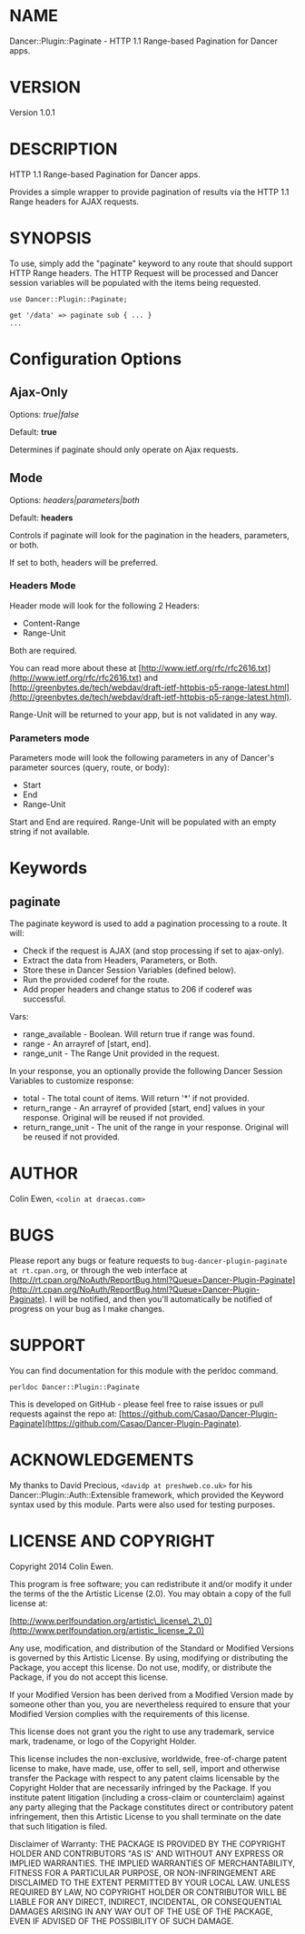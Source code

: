 # NAME

Dancer::Plugin::Paginate - HTTP 1.1 Range-based Pagination for Dancer apps.

# VERSION

Version 1.0.1

# DESCRIPTION

HTTP 1.1 Range-based Pagination for Dancer apps.

Provides a simple wrapper to provide pagination of results via the HTTP 1.1 Range headers for AJAX requests.

# SYNOPSIS

To use, simply add the "paginate" keyword to any route that should support HTTP Range headers. The HTTP Request
will be processed and Dancer session variables will be populated with the items being requested.

    use Dancer::Plugin::Paginate;

    get '/data' => paginate sub { ... }
    ...

# Configuration Options

## Ajax-Only

Options: _true|false_

Default: **true**

Determines if paginate should only operate on Ajax requests.

## Mode

Options: _headers|parameters|both_

Default: **headers**

Controls if paginate will look for the pagination in the headers, parameters, or both.

If set to both, headers will be preferred.

### Headers Mode

Header mode will look for the following 2 Headers:

- Content-Range
- Range-Unit

Both are required.

You can read more about these at [http://www.ietf.org/rfc/rfc2616.txt](http://www.ietf.org/rfc/rfc2616.txt) and
[http://greenbytes.de/tech/webdav/draft-ietf-httpbis-p5-range-latest.html](http://greenbytes.de/tech/webdav/draft-ietf-httpbis-p5-range-latest.html).

Range-Unit will be returned to your app, but is not validated in any way.

### Parameters mode

Parameters mode will look the following parameters in any of Dancer's
parameter sources (query, route, or body):

- Start
- End
- Range-Unit

Start and End are required. Range-Unit will be populated with an empty string if not
available.

# Keywords

## paginate

The paginate keyword is used to add a pagination processing to a route. It will:

- Check if the request is AJAX (and stop processing if set to ajax-only).
- Extract the data from Headers, Parameters, or Both.
- Store these in Dancer Session Variables (defined below).
- Run the provided coderef for the route.
- Add proper headers and change status to 206 if coderef was successful.

Vars:

- range\_available - Boolean. Will return true if range was found.
- range - An arrayref of \[start, end\].
- range\_unit - The Range Unit provided in the request.

In your response, you an optionally provide the following Dancer Session Variables to customize response:

- total - The total count of items. Will return '\*' if not provided.
- return\_range - An arrayref of provided \[start, end\] values in your response. Original will be reused if not provided.
- return\_range\_unit - The unit of the range in your response. Original will be reused if not provided.

# AUTHOR

Colin Ewen, `<colin at draecas.com>`

# BUGS

Please report any bugs or feature requests to `bug-dancer-plugin-paginate at rt.cpan.org`, or through
the web interface at [http://rt.cpan.org/NoAuth/ReportBug.html?Queue=Dancer-Plugin-Paginate](http://rt.cpan.org/NoAuth/ReportBug.html?Queue=Dancer-Plugin-Paginate).  I will be notified, and then you'll
automatically be notified of progress on your bug as I make changes.

# SUPPORT

You can find documentation for this module with the perldoc command.

    perldoc Dancer::Plugin::Paginate

This is developed on GitHub - please feel free to raise issues or pull requests
against the repo at: [https://github.com/Casao/Dancer-Plugin-Paginate](https://github.com/Casao/Dancer-Plugin-Paginate).

# ACKNOWLEDGEMENTS

My thanks to David Precious, `<davidp at preshweb.co.uk>` for his
Dancer::Plugin::Auth::Extensible framework, which provided the Keyword
syntax used by this module. Parts were also used for testing purposes.

# LICENSE AND COPYRIGHT

Copyright 2014 Colin Ewen.

This program is free software; you can redistribute it and/or modify it
under the terms of the the Artistic License (2.0). You may obtain a
copy of the full license at:

[http://www.perlfoundation.org/artistic\_license\_2\_0](http://www.perlfoundation.org/artistic_license_2_0)

Any use, modification, and distribution of the Standard or Modified
Versions is governed by this Artistic License. By using, modifying or
distributing the Package, you accept this license. Do not use, modify,
or distribute the Package, if you do not accept this license.

If your Modified Version has been derived from a Modified Version made
by someone other than you, you are nevertheless required to ensure that
your Modified Version complies with the requirements of this license.

This license does not grant you the right to use any trademark, service
mark, tradename, or logo of the Copyright Holder.

This license includes the non-exclusive, worldwide, free-of-charge
patent license to make, have made, use, offer to sell, sell, import and
otherwise transfer the Package with respect to any patent claims
licensable by the Copyright Holder that are necessarily infringed by the
Package. If you institute patent litigation (including a cross-claim or
counterclaim) against any party alleging that the Package constitutes
direct or contributory patent infringement, then this Artistic License
to you shall terminate on the date that such litigation is filed.

Disclaimer of Warranty: THE PACKAGE IS PROVIDED BY THE COPYRIGHT HOLDER
AND CONTRIBUTORS "AS IS' AND WITHOUT ANY EXPRESS OR IMPLIED WARRANTIES.
THE IMPLIED WARRANTIES OF MERCHANTABILITY, FITNESS FOR A PARTICULAR
PURPOSE, OR NON-INFRINGEMENT ARE DISCLAIMED TO THE EXTENT PERMITTED BY
YOUR LOCAL LAW. UNLESS REQUIRED BY LAW, NO COPYRIGHT HOLDER OR
CONTRIBUTOR WILL BE LIABLE FOR ANY DIRECT, INDIRECT, INCIDENTAL, OR
CONSEQUENTIAL DAMAGES ARISING IN ANY WAY OUT OF THE USE OF THE PACKAGE,
EVEN IF ADVISED OF THE POSSIBILITY OF SUCH DAMAGE.
